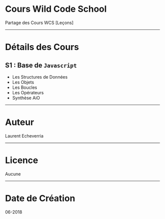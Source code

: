 # Cours Wild Code School

Partage des Cours WCS [Leçons]

---

# Détails des Cours

## S1 : Base de `Javascript`
* Les Structures de Données
* Les Objets
* Les Boucles
* Les Opérateurs
* Synthèse AiO

---

# Auteur

Laurent Echeverria 

---

# Licence

Aucune

---

# Date de Création

06-2018

